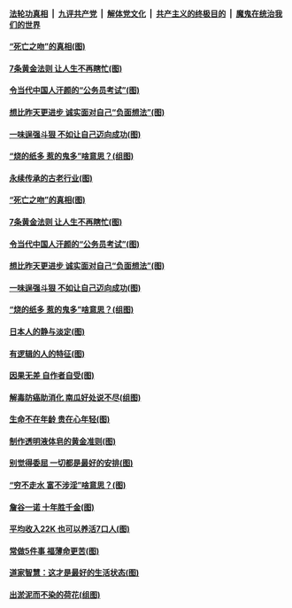 ####  [法轮功真相](../../../../basic/blob/master/README.md?t=07040531) &nbsp;|&nbsp; [九评共产党](../../../../9ping.md/blob/master/README.md?t=07040531) &nbsp;|&nbsp; [解体党文化](../../../../jtdwh.md/blob/master/README.md?t=07040531)  &nbsp;|&nbsp; [共产主义的终极目的](../../../../gczydzjmd.md/blob/master/README.md?t=07040531) &nbsp;|&nbsp; [魔鬼在统治我们的世界](../../../../mgztzwmdsj.md/blob/master/README.md?t=07040531) 

#### [“死亡之吻”的真相(图)](../pages/p8/938205.md?t=07040531) 

#### [7条黄金法则 让人生不再瞎忙(图)](../pages/p8/938472.md?t=07040531) 

#### [令当代中国人汗颜的“公务员考试”(图)](../pages/p8/938246.md?t=07040531) 

#### [想比昨天更进步 诚实面对自己“负面想法”(图)](../pages/p8/938419.md?t=07040531) 

#### [一味逞强斗狠 不如让自己迈向成功(图)](../pages/p8/937701.md?t=07040531) 

#### [“烧的纸多 惹的鬼多”啥意思？(组图)](../pages/p8/938393.md?t=07040531) 

#### [永续传承的古老行业(图)](../pages/p8/938548.md?t=07040531) 

#### [“死亡之吻”的真相(图)](../pages/p8/938205.md?t=07040531) 

#### [7条黄金法则 让人生不再瞎忙(图)](../pages/p8/938472.md?t=07040531) 

#### [令当代中国人汗颜的“公务员考试”(图)](../pages/p8/938246.md?t=07040531) 

#### [想比昨天更进步 诚实面对自己“负面想法”(图)](../pages/p8/938419.md?t=07040531) 

#### [一味逞强斗狠 不如让自己迈向成功(图)](../pages/p8/937701.md?t=07040531) 

#### [“烧的纸多 惹的鬼多”啥意思？(组图)](../pages/p8/938393.md?t=07040531) 

#### [日本人的静与淡定(图)](../pages/p8/936769.md?t=07040531) 

#### [有逻辑的人的特征(图)](../pages/p8/938239.md?t=07040531) 

#### [因果无差 自作者自受(图)](../pages/p8/938272.md?t=07040531) 

#### [解毒防癌助消化 南瓜好处说不尽(组图)](../pages/p8/937975.md?t=07040531) 

#### [生命不在年龄 贵在心年轻(图)](../pages/p8/937698.md?t=07040531) 

#### [制作透明液体皂的黄金准则(图)](../pages/p8/938207.md?t=07040531) 

#### [别觉得委屈 一切都是最好的安排(图)](../pages/p8/921940.md?t=07040531) 

#### [“穷不走水 富不涉淫”啥意思？(图)](../pages/p8/938176.md?t=07040531) 

#### [詹谷一诺 十年胜千金(图)](../pages/p8/937705.md?t=07040531) 

#### [平均收入22K 也可以养活7口人(图)](../pages/p8/938104.md?t=07040531) 

#### [常做5件事 福薄命更苦(图)](../pages/p8/937990.md?t=07040531) 

#### [道家智慧：这才是最好的生活状态(图)](../pages/p8/900827.md?t=07040531) 

#### [出淤泥而不染的荷花(组图)](../pages/p8/937863.md?t=07040531) 

